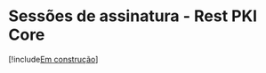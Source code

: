 ﻿# Sessões de assinatura - Rest PKI Core

[!include[Em construção](../../../includes/under-construction.md)]
